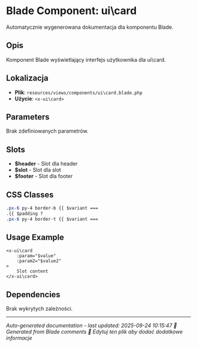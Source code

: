 # Blade Component: ui\card

Automatycznie wygenerowana dokumentacja dla komponentu Blade.

## Opis
Komponent Blade wyświetlający interfejs użytkownika dla ui\card.

## Lokalizacja
- **Plik**: `resources/views/components/ui\card.blade.php`
- **Użycie**: `<x-ui\card>`

## Parameters
Brak zdefiniowanych parametrów.

## Slots
- **$header** - Slot dla header
- **$slot** - Slot dla slot
- **$footer** - Slot dla footer

## CSS Classes
```css
.px-6 py-4 border-b {{ $variant === 
.{{ $padding ? 
.px-6 py-4 border-t {{ $variant === 
```

## Usage Example
```blade
<x-ui\card
    :param="$value"
    :param2="$value2"
>
    Slot content
</x-ui\card>
```

## Dependencies
Brak wykrytych zależności.

---
*Auto-generated documentation - last updated: 2025-09-24 10:15:47*
*🤖 Generated from Blade comments*
*📝 Edytuj ten plik aby dodać dodatkowe informacje*